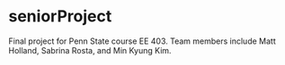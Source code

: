 # seniorProject
Final project for Penn State course EE 403. Team members include Matt Holland, Sabrina Rosta, and Min Kyung Kim.
